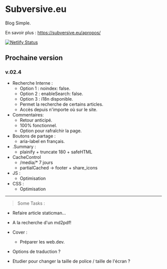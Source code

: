 # Subversive.eu

Blog Simple.

En savoir plus :   <https://subversive.eu/apropos/>

[![Netlify Status](https://api.netlify.com/api/v1/badges/f6104326-809a-4b92-8914-4a7a34467c5c/deploy-status)](https://app.netlify.com/sites/subversive-eu-site/deploys)

## Prochaine version

### v.02.4

- Recherche Interne :
  * Option 1 : noindex: false.
  * Option 2 : enableSearch: false.
  * Option 3 : i18n disponible.
  * Permet la recherche de certains articles.
  * Accès depuis n'importe où sur le site.
- Commentaires:
  * Retour anticipé.
  * 100% fonctionnel.
  * Option pour rafraîchir la page.
- Boutons de partage :
  * aria-label en français.
- .Summary :
  * plainify + truncate 180 + safeHTML
- CacheControl
  * /media/* 7 jours
  * partialCached -> footer + share_icons
- JS :
  * Optimisation
- CSS :
  * Optimisation
---

<blockquote>Some Tasks :</blockquote>

- Refaire article staticman...
- A la recherche d'un md2pdf!

- Cover :
  * Préparer les web.dev.

- Options de traduction ?
- Etudier pour changer la taille de police / taille de l'écran ?
